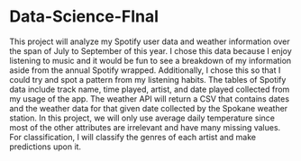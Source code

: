 # Data-Science-FInal

This project will analyze my Spotify user data and weather information over the span of July to September of this year. 
I chose this data because I enjoy listening to music and it would be fun to see a breakdown of my information aside from the annual Spotify wrapped. 
Additionally, I chose this so that I could try and spot a pattern from my listening habits. 
The tables of Spotify data include track name, time played, artist, and date played collected from my usage of the app. 
The weather API will return a CSV that contains dates and the weather data for that given date collected by the Spokane weather station. 
In this project, we will only use average daily temperature since most of the other attributes are irrelevant and have many missing values. 
For classification, I will classify the genres of each artist and make predictions upon it. 
